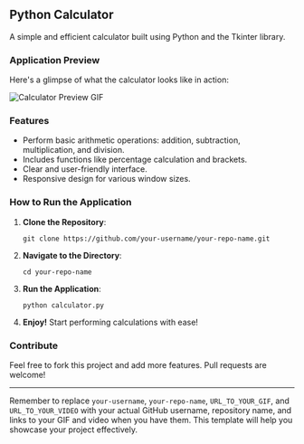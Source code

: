 ## **Python Calculator**

A simple and efficient calculator built using Python and the Tkinter library.

### **Application Preview**

Here's a glimpse of what the calculator looks like in action:

![Calculator Preview GIF](https://media.giphy.com/media/v1.Y2lkPTc5MGI3NjExMWZydWcwa2x6cTJmNzczbHd3eW5vM3l2eDRkNzZsMjMxbXd4ajZjMyZlcD12MV9pbnRlcm5hbF9naWZfYnlfaWQmY3Q9Zw/QmEfAYrVAJ7z3tsbWY/giphy.gif)



### **Features**

- Perform basic arithmetic operations: addition, subtraction, multiplication, and division.
- Includes functions like percentage calculation and brackets.
- Clear and user-friendly interface.
- Responsive design for various window sizes.

### **How to Run the Application**

1. **Clone the Repository**:

   ```
   git clone https://github.com/your-username/your-repo-name.git
   ```

2. **Navigate to the Directory**:

   ```
   cd your-repo-name
   ```

3. **Run the Application**:

   ```
   python calculator.py
   ```

4. **Enjoy!** Start performing calculations with ease!

### **Contribute**

Feel free to fork this project and add more features. Pull requests are welcome!

---

Remember to replace `your-username`, `your-repo-name`, `URL_TO_YOUR_GIF`, and `URL_TO_YOUR_VIDEO` with your actual GitHub username, repository name, and links to your GIF and video when you have them. This template will help you showcase your project effectively.
